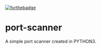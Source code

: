 [![forthebadge](https://forthebadge.com/images/badges/made-with-python.svg)](https://forthebadge.com)

# port-scanner
A simple port scanner created in PYTHON3.
